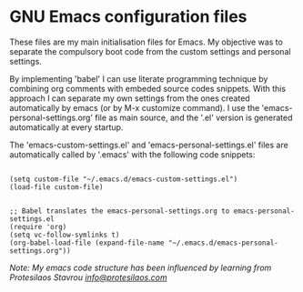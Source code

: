 # GNU Emacs configuration files

These files are my main initialisation files for Emacs. My objective was to separate the compulsory boot code from the custom settings and personal settings.

By implementing 'babel' I can use literate programming technique by combining org comments with embeded source codes snippets. With this approach I can separate my own settings from the ones created automatically by emacs (or by M-x customize command). I use the 'emacs-personal-settings.org' file as main source, and the '.el' version is generated automatically at every startup.

The 'emacs-custom-settings.el' and 'emacs-personal-settings.el' files are automatically called by '.emacs' with the following code snippets:

<pre><code>
(setq custom-file "~/.emacs.d/emacs-custom-settings.el")
(load-file custom-file)
</code></pre>

<pre><code>
;; Babel translates the emacs-personal-settings.org to emacs-personal-settings.el
(require 'org)
(setq vc-follow-symlinks t)
(org-babel-load-file (expand-file-name "~/.emacs.d/emacs-personal-settings.org"))
</code></pre>

*Note: My emacs code structure has been influenced by learning from Protesilaos Stavrou <info@protesilaos.com>*

